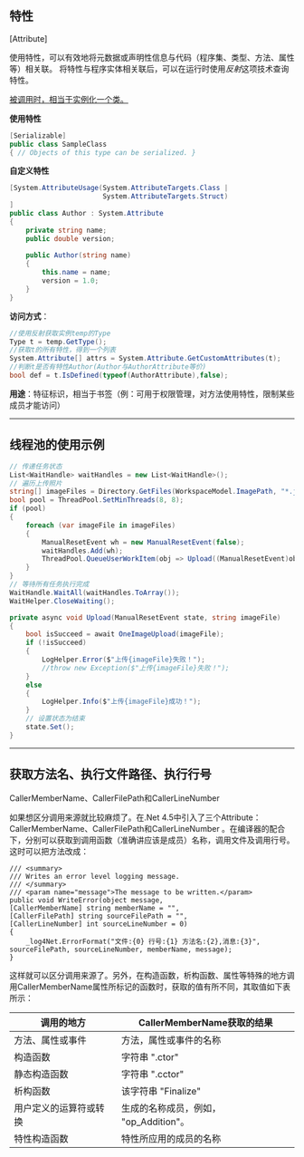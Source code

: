 ## 特性

[Attribute]

​		使用特性，可以有效地将元数据或声明性信息与代码（程序集、类型、方法、属性等）相关联。 将特性与程序实体相关联后，可以在运行时使用*反射*这项技术查询特性。

<u>		被调用时，相当于实例化一个类。</u>

**使用特性**

```C#
[Serializable] 
public class SampleClass 
{ // Objects of this type can be serialized. }
```

**自定义特性**

```C#
[System.AttributeUsage(System.AttributeTargets.Class |  
                       System.AttributeTargets.Struct)  
]  
public class Author : System.Attribute  
{  
    private string name;  
    public double version;  
  
    public Author(string name)  
    {  
        this.name = name;  
        version = 1.0;  
    }  
}
```

**访问方式**：

```c#
//使用反射获取实例temp的Type
Type t = temp.GetType();
//获取t的所有特性，得到一个列表
System.Attribute[] attrs = System.Attribute.GetCustomAttributes(t);
//判断t是否有特性Author(Author与AuthorAttribute等价)
bool def = t.IsDefined(typeof(AuthorAttribute),false);
```

**用途**：特征标识，相当于书签（例：可用于权限管理，对方法使用特性，限制某些成员才能访问）

---

## 线程池的使用示例

```C#
// 传递任务状态
List<WaitHandle> waitHandles = new List<WaitHandle>();
// 遍历上传照片
string[] imageFiles = Directory.GetFiles(WorkspaceModel.ImagePath, "*.jpg");
bool pool = ThreadPool.SetMinThreads(8, 8);
if (pool)
{
    foreach (var imageFile in imageFiles)
    {
        ManualResetEvent wh = new ManualResetEvent(false);
        waitHandles.Add(wh);
        ThreadPool.QueueUserWorkItem(obj => Upload((ManualResetEvent)obj, imageFile), wh);
    }
}
// 等待所有任务执行完成
WaitHandle.WaitAll(waitHandles.ToArray());
WaitHelper.CloseWaiting();
```

```C#
private async void Upload(ManualResetEvent state, string imageFile)
{
    bool isSucceed = await OneImageUpload(imageFile);
    if (!isSucceed)
    {
        LogHelper.Error($"上传{imageFile}失败！");
        //throw new Exception($"上传{imageFile}失败！");
    }
    else
    {
        LogHelper.Info($"上传{imageFile}成功！");
    }
    // 设置状态为结束
    state.Set();
}
```

---

## 获取方法名、执行文件路径、执行行号

CallerMemberName、CallerFilePath和CallerLineNumber

如果想区分调用来源就比较麻烦了。在.Net 4.5中引入了三个Attribute：CallerMemberName、CallerFilePath和CallerLineNumber 。在编译器的配合下，分别可以获取到调用函数（准确讲应该是成员）名称，调用文件及调用行号。这时可以把方法改成：

```
/// <summary>
/// Writes an error level logging message.
/// </summary>
/// <param name="message">The message to be written.</param>
public void WriteError(object message,
[CallerMemberName] string memberName = "",
[CallerFilePath] string sourceFilePath = "",
[CallerLineNumber] int sourceLineNumber = 0)
{
	_log4Net.ErrorFormat("文件:{0} 行号:{1} 方法名:{2},消息:{3}", sourceFilePath, sourceLineNumber, memberName, message);
}
```

这样就可以区分调用来源了。另外，在构造函数，析构函数、属性等特殊的地方调用CallerMemberName属性所标记的函数时，获取的值有所不同，其取值如下表所示：

| **调用的地方**         | **CallerMemberName获取的结果**         |
| ---------------------- | -------------------------------------- |
| 方法、属性或事件       | 方法，属性或事件的名称                 |
| 构造函数               | 字符串 ".ctor"                         |
| 静态构造函数           | 字符串 ".cctor"                        |
| 析构函数               | 该字符串 "Finalize"                    |
| 用户定义的运算符或转换 | 生成的名称成员，例如， "op_Addition"。 |
| 特性构造函数           | 特性所应用的成员的名称                 |